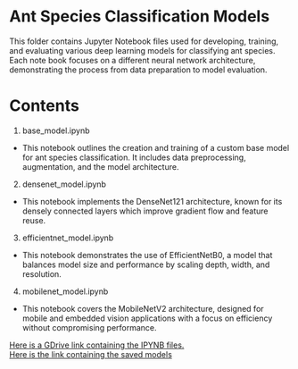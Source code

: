 # Ant Species Classification Models
This folder contains Jupyter Notebook files used for developing, training, and evaluating various deep learning models for classifying ant species. Each note book focuses on a different neural network architecture, demonstrating the process from data preparation to model evaluation.

# Contents
1. base_model.ipynb
- This notebook outlines the creation and training of a custom base model for ant species classification. It includes data preprocessing, augmentation, and the model architecture.
2. densenet_model.ipynb
- This notebook implements the DenseNet121 architecture, known for its densely connected layers which improve gradient flow and feature reuse.
3. efficientnet_model.ipynb
- This notebook demonstrates the use of EfficientNetB0, a model that balances model size and performance by scaling depth, width, and resolution.
4. mobilenet_model.ipynb
- This notebook covers the MobileNetV2 architecture, designed for mobile and embedded vision applications with a focus on efficiency without compromising performance.

[Here is a GDrive link containing the IPYNB files.](https://drive.google.com/drive/folders/1xX5i69KIXy6CGuc4G6oNyDNDEDv8dOqc?usp=sharing) <br>
[Here is the link containing the saved models](https://drive.google.com/drive/folders/1_r-qmOQHCdXPCs8EJhy8PITmYfHP_boq?usp=sharing)
